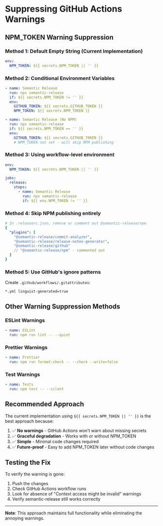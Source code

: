 # Suppressing GitHub Actions Warnings

## NPM_TOKEN Warning Suppression

### Method 1: Default Empty String (Current Implementation)

```yaml
env:
  NPM_TOKEN: ${{ secrets.NPM_TOKEN || '' }}
```

### Method 2: Conditional Environment Variables

```yaml
- name: Semantic Release
  run: npx semantic-release
  if: ${{ secrets.NPM_TOKEN != '' }}
  env:
    GITHUB_TOKEN: ${{ secrets.GITHUB_TOKEN }}
    NPM_TOKEN: ${{ secrets.NPM_TOKEN }}

- name: Semantic Release (No NPM)
  run: npx semantic-release
  if: ${{ secrets.NPM_TOKEN == '' }}
  env:
    GITHUB_TOKEN: ${{ secrets.GITHUB_TOKEN }}
    # NPM_TOKEN not set - will skip NPM publishing
```

### Method 3: Using workflow-level environment

```yaml
env:
  NPM_TOKEN: ${{ secrets.NPM_TOKEN || '' }}

jobs:
  release:
    steps:
      - name: Semantic Release
        run: npx semantic-release
        if: ${{ env.NPM_TOKEN != '' }}
```

### Method 4: Skip NPM publishing entirely

```yaml
# In .releaserc.json, remove or comment out @semantic-release/npm
{
  "plugins": [
    "@semantic-release/commit-analyzer",
    "@semantic-release/release-notes-generator",
    "@semantic-release/github"
    // "@semantic-release/npm" - commented out
  ]
}
```

### Method 5: Use GitHub's ignore patterns

Create `.github/workflows/.gitattributes`:

```
*.yml linguist-generated=true
```

## Other Warning Suppression Methods

### ESLint Warnings

```yaml
- name: ESLint
  run: npm run lint -- --quiet
```

### Prettier Warnings

```yaml
- name: Prettier
  run: npm run format:check -- --check --write=false
```

### Test Warnings

```yaml
- name: Tests
  run: npm test -- --silent
```

## Recommended Approach

The current implementation using `${{ secrets.NPM_TOKEN || '' }}` is the best approach because:

1. ✅ **No warnings** - GitHub Actions won't warn about missing secrets
2. ✅ **Graceful degradation** - Works with or without NPM_TOKEN
3. ✅ **Simple** - Minimal code changes required
4. ✅ **Future-proof** - Easy to add NPM_TOKEN later without code changes

## Testing the Fix

To verify the warning is gone:

1. Push the changes
2. Check GitHub Actions workflow runs
3. Look for absence of "Context access might be invalid" warnings
4. Verify semantic-release still works correctly

---

**Note**: This approach maintains full functionality while eliminating the annoying warnings.
